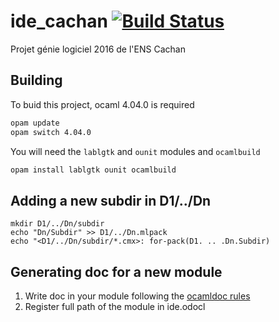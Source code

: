 # ide_cachan [![Build Status](https://travis-ci.org/severus21/ide_cachan.svg?branch=master)](https://travis-ci.org/severus21/ide_cachan)
Projet génie logiciel 2016 de l'ENS Cachan

## Building

To buid this project, ocaml 4.04.0 is required

```bash
opam update
opam switch 4.04.0
```

You will need the `lablgtk` and `ounit` modules and `ocamlbuild`
```bash
opam install lablgtk ounit ocamlbuild
```

## Adding a new subdir in D1/../Dn
```
mkdir D1/../Dn/subdir
echo "Dn/Subdir" >> D1/../Dn.mlpack
echo "<D1/../Dn/subdir/*.cmx>: for-pack(D1. .. .Dn.Subdir)
```

## Generating doc for a new module
1. Write doc in your module following the [ocamldoc rules](http://caml.inria.fr/pub/docs/manual-ocaml/ocamldoc.html)
2. Register full path of the module in ide.odocl
